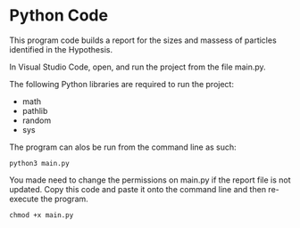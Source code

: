 # Python Code

This program code builds a report for the sizes and massess of particles identified in the Hypothesis.

In Visual Studio Code, open, and run the project from the file main.py.

The following Python libraries are required to run the project:
<ul>
  <li>math</li>
  <li>pathlib
  <li>random</li>
  <li>sys</li>
</ul>

The program can alos be run from the command line as such:
```
python3 main.py
```
You made need to change the permissions on main.py if the report file is not updated. Copy this code and paste it onto the command line and then re-execute the program.
```
chmod +x main.py
```

